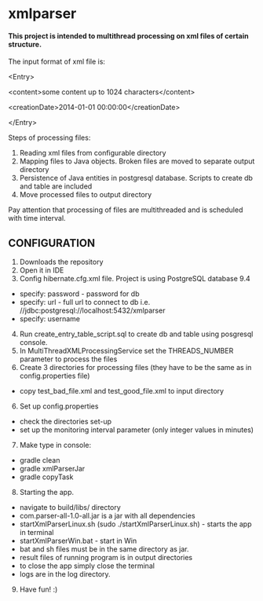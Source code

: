 # xmlparser

#### This project is intended to multithread processing on xml files of certain structure.

The input format of xml file is:

&lt;Entry&gt;

&lt;content&gt;some content up to 1024 characters&lt;/content&gt;

&lt;creationDate&gt;2014-01-01 00:00:00&lt;/creationDate&gt;

&lt;/Entry&gt;

Steps of processing files:

1. Reading xml files from configurable directory
2. Mapping files to Java objects. Broken files are moved to separate output directory
3. Persistence of Java entities in postgresql database. Scripts to create db and table are included
4. Move processed files to output directory

Pay attention that processing of files are multithreaded and is scheduled with time interval.

## CONFIGURATION
1. Downloads the repository
2. Open it in IDE
3. Config hibernate.cfg.xml file. Project is using PostgreSQL database 9.4
 - specify: password - password for db
 - specify: url - full url to connect to db i.e. //jdbc:postgresql://localhost:5432/xmlparser
 - specify: username

4. Run create_entry_table_script.sql to create db and table using posgresql console.
5. In MultiThreadXMLProcessingService set the THREADS_NUMBER parameter to process the files
5. Create 3 directories for processing files (they have to be the same as in config.properties file)
 - copy test_bad_file.xml and test_good_file.xml to input directory
6. Set up config.properties   
 - check the directories set-up
 - set up the monitoring interval parameter (only integer values in minutes)
 7. Make type in console:
  - gradle clean
  - gradle xmlParserJar
  - gradle copyTask
 8. Starting the app.
  - navigate to build/libs/ directory
  - com.parser-all-1.0-all.jar is a jar with all dependencies
  - startXmlParserLinux.sh (sudo ./startXmlParserLinux.sh) - starts the app in terminal
  - startXmlParserWin.bat - start in Win
  - bat and sh files must be in the same directory as jar.
  - result files of running program is in output directories
  - to close the app simply close the terminal
  - logs are in the log directory.
  9. Have fun! :)
  
